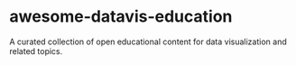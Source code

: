 # awesome-datavis-education
A curated collection of open educational content for data visualization and related topics.
